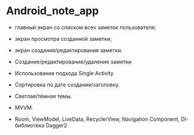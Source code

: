 # Android_note_app

- главный экран со списком всех заметок пользователя;
- экран просмотра созданной заметки;
- экран создания/редактирования заметки.
- Создание/редактирование/удаление заметки
- Использование подхода Single Activity
- Cортировка по дате создания/заголовку.
- Светлая/тёмная темы.


- MVVM.
- Room, ViewModel, LiveData, RecyclerView, Navigation Component, DI-библиотека Dagger2
